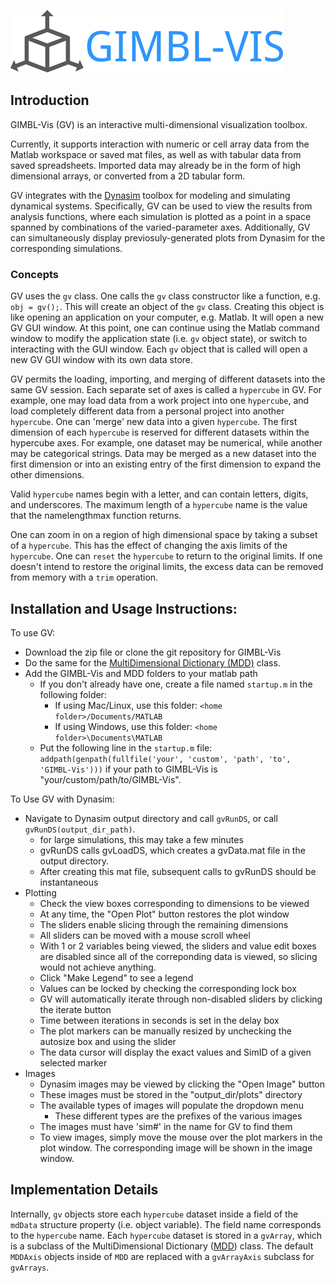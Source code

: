 ![GIMBL-Vis](/docs/gvLogo.jpg)

## Introduction
GIMBL-Vis (GV) is an interactive multi-dimensional visualization toolbox.

Currently, it supports interaction with numeric or cell array data from the Matlab workspace or saved mat files, as well as with tabular data from saved spreadsheets. Imported data may already be in the form of high dimensional arrays, or converted from a 2D tabular form.

GV integrates with the [Dynasim](https://github.com/DynaSim/DynaSim) toolbox for modeling and simulating dynamical systems. Specifically, GV can be used to view the results from analysis functions, where each simulation is plotted as a point in a space spanned by combinations of the varied-parameter axes. Additionally, GV can simultaneously display previosuly-generated plots from Dynasim for the corresponding simulations.

### Concepts
GV uses the `gv` class. One calls the `gv` class constructor like a function, e.g. `obj = gv();`. This will create an object of the `gv` class. Creating this object is like opening an application on your computer, e.g. Matlab. It will open a new GV GUI window. At this point, one can continue using the Matlab command window to modify the application state (i.e. `gv` object state), or switch to interacting with the GUI window. Each `gv` object that is called will open a new GV GUI window with its own data store.

GV permits the loading, importing, and merging of different datasets into the same GV session. Each separate set of axes is called a `hypercube` in GV. For example, one may load data from a work project into one `hypercube`, and load completely different data from a personal project into another `hypercube`. One can 'merge' new data into a given `hypercube`. The first dimension of each `hypercube` is reserved for different datasets within the hypercube axes. For example, one dataset may be numerical, while another may be categorical strings. Data may be merged as a new dataset into the first dimension or into an existing entry of the first dimension to expand the other dimensions.

Valid `hypercube` names begin with a letter, and can contain letters, digits, and underscores. The maximum length of a `hypercube` name is the value that the namelengthmax function returns.

One can zoom in on a region of high dimensional space by taking a subset of a `hypercube`. This has the effect of changing the axis limits of the `hypercube`. One can `reset` the `hypercube` to return to the original limits. If one doesn't intend to restore the original limits, the excess data can be removed from memory with a `trim` operation.

## Installation and Usage Instructions:
To use GV:
- Download the zip file or clone the git repository for GIMBL-Vis
- Do the same for the [MultiDimensional Dictionary (MDD)](https://github.com/davestanley/MultiDimensionalDictionary) class.
- Add the GIMBL-Vis and MDD folders to your matlab path
  - If you don't already have one, create a file named `startup.m` in the following folder:
    - If using Mac/Linux, use this folder: `<home folder>/Documents/MATLAB`
    - If using Windows, use this folder: `<home folder>\Documents\MATLAB`
  - Put the following line in the `startup.m` file: `addpath(genpath(fullfile('your', 'custom', 'path', 'to', 'GIMBL-Vis')))` if your path to GIMBL-Vis is "your/custom/path/to/GIMBL-Vis".

To Use GV with Dynasim:
- Navigate to Dynasim output directory and call `gvRunDS`, or call `gvRunDS(output_dir_path)`.
  - for large simulations, this may take a few minutes
  - gvRunDS calls gvLoadDS, which creates a gvData.mat file in the output directory.
  - After creating this mat file, subsequent calls to gvRunDS should be instantaneous
- Plotting
  - Check the view boxes corresponding to dimensions to be viewed
  - At any time, the "Open Plot" button restores the plot window
  - The sliders enable slicing through the remaining dimensions
  - All sliders can be moved with a mouse scroll wheel
  - With 1 or 2 variables being viewed, the sliders and value edit boxes are disabled since all of the correponding data is viewed, so slicing would not achieve anything.
  - Click "Make Legend" to see a legend
  - Values can be locked by checking the corresponding lock box
  - GV will automatically iterate through non-disabled sliders by clicking the iterate button
  - Time between iterations in seconds is set in the delay box
  - The plot markers can be manually resized by unchecking the autosize box and using the slider
  - The data cursor will display the exact values and SimID of a given selected marker
- Images
  - Dynasim images may be viewed by clicking the "Open Image" button
  - These images must be stored in the "output_dir/plots" directory
  - The available types of images will populate the dropdown menu
    - These different types are the prefixes of the various images
  - The images must have 'sim#' in the name for GV to find them
  - To view images, simply move the mouse over the plot markers in the plot window. The corresponding image will be shown in the image window.

## Implementation Details
Internally, `gv` objects store each `hypercube` dataset inside a field of the `mdData` structure property (i.e. object variable). The field name corresponds to the `hypercube` name. Each `hypercube` dataset is stored in a `gvArray`, which is a subclass of the MultiDimensional Dictionary ([MDD](https://github.com/davestanley/MultiDimensionalDictionary)) class. The default `MDDAxis` objects inside of `MDD` are replaced with a `gvArrayAxis` subclass for `gvArrays`.
